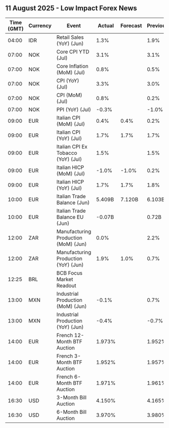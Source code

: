 ## 11 August 2025 - Low Impact Forex News

| Time (GMT) | Currency | Event | Actual | Forecast | Previous |
|------|----------|-------|--------|----------|----------|
| 04:00 | IDR | Retail Sales (YoY) (Jun) | 1.3% |  | 1.9% |
| 07:00 | NOK | Core CPI YTD (Jul) | 3.1% |  | 3.1% |
| 07:00 | NOK | Core Inflation (MoM) (Jul) | 0.8% |  | 0.5% |
| 07:00 | NOK | CPI (YoY) (Jul) | 3.3% |  | 3.0% |
| 07:00 | NOK | CPI (MoM) (Jul) | 0.8% |  | 0.2% |
| 07:00 | NOK | PPI (YoY) (Jul) | -0.3% |  | -1.0% |
| 09:00 | EUR | Italian CPI (MoM) (Jul) | 0.4% | 0.4% | 0.2% |
| 09:00 | EUR | Italian CPI (YoY) (Jul) | 1.7% | 1.7% | 1.7% |
| 09:00 | EUR | Italian CPI Ex Tobacco (YoY) (Jul) | 1.5% |  | 1.5% |
| 09:00 | EUR | Italian HICP (MoM) (Jul) | -1.0% | -1.0% | 0.2% |
| 09:00 | EUR | Italian HICP (YoY) (Jul) | 1.7% | 1.7% | 1.8% |
| 10:00 | EUR | Italian Trade Balance (Jun) | 5.409B | 7.120B | 6.103B |
| 10:00 | EUR | Italian Trade Balance EU (Jun) | -0.07B |  | 0.72B |
| 12:00 | ZAR | Manufacturing Production (MoM) (Jun) | 0.0% |  | 2.2% |
| 12:00 | ZAR | Manufacturing Production (YoY) (Jun) | 1.9% | 1.0% | 0.7% |
| 12:25 | BRL | BCB Focus Market Readout |  |  |  |
| 13:00 | MXN | Industrial Production (MoM) (Jun) | -0.1% |  | 0.7% |
| 13:00 | MXN | Industrial Production (YoY) (Jun) | -0.4% |  | -0.7% |
| 14:00 | EUR | French 12-Month BTF Auction | 1.973% |  | 1.952% |
| 14:00 | EUR | French 3-Month BTF Auction | 1.952% |  | 1.957% |
| 14:00 | EUR | French 6-Month BTF Auction | 1.971% |  | 1.961% |
| 16:30 | USD | 3-Month Bill Auction | 4.150% |  | 4.165% |
| 16:30 | USD | 6-Month Bill Auction | 3.970% |  | 3.980% |
